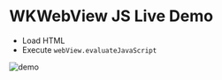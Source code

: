 # WKWebView JS Live Demo

* Load HTML
* Execute `webView.evaluateJavaScript`

![demo](https://user-images.githubusercontent.com/1298763/203483931-d4c9b064-0a78-44ca-9bc3-89d141c207ef.gif)
